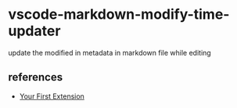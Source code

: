 # vscode-markdown-modify-time-updater

update the modified in metadata in markdown file while editing

## references

- [Your First Extension](https://code.visualstudio.com/api/get-started/your-first-extension)
